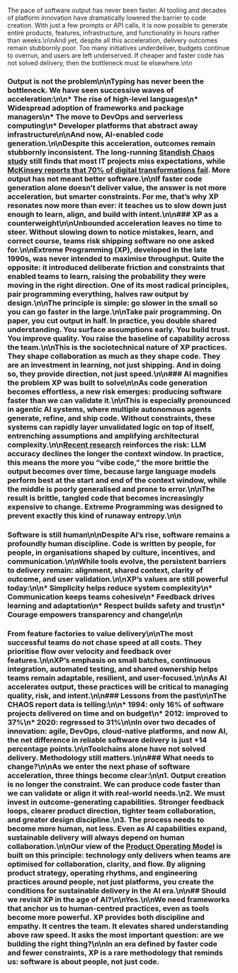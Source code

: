 The pace of software output has never been faster. AI tooling and decades of platform innovation have dramatically lowered the barrier to code creation. With just a few prompts or API calls, it is now possible to generate entire products, features, infrastructure, and functionality in hours rather than weeks.\n\nAnd yet, despite all this acceleration, delivery outcomes remain stubbornly poor. Too many initiatives underdeliver, budgets continue to overrun, and users are left underserved. If cheaper and faster code has not solved delivery, then the bottleneck must lie elsewhere.\n\n
### **Output is not the problem**\n\nTyping has never been the bottleneck. We have seen successive waves of acceleration:\n\n* The rise of high-level languages\n* Widespread adoption of frameworks and package managers\n* The move to DevOps and serverless computing\n* Developer platforms that abstract away infrastructure\n\nAnd now, AI-enabled code generation.\n\nDespite this acceleration, outcomes remain stubbornly inconsistent. The long-running [Standish Chaos study](https://thestory.is/en/journal/chaos-report/) still finds that most IT projects miss expectations, while [McKinsey reports that 70% of digital transformations fail](https://www.mckinsey.com/capabilities/people-and-organizational-performance/our-insights/successful-transformations#/). More output has not meant better software.\n\nIf faster code generation alone doesn’t deliver value, the answer is not more acceleration, but smarter constraints. For me, that’s why XP resonates now more than ever: it teaches us to slow down just enough to learn, align, and build with intent.\n\n### **XP as a counterweight**\n\nUnbounded acceleration leaves no time to steer. Without slowing down to notice mistakes, learn, and correct course, teams risk shipping software no one asked for.\n\nExtreme Programming (XP), developed in the late 1990s, was never intended to maximise throughput. Quite the opposite: it introduced deliberate friction and constraints that enabled teams to learn, raising the probability they were moving in the right direction. One of its most radical principles, pair programming everything, halves raw output by design.\n\nThe principle is simple: go slower in the small so you can go faster in the large.\n\nTake pair programming. On paper, you cut output in half. In practice, you double shared understanding. You surface assumptions early. You build trust. You improve quality. You raise the baseline of capability across the team.\n\nThis is the sociotechnical nature of XP practices. They shape collaboration as much as they shape code. They are an investment in learning, not just shipping. And in doing so, they provide direction, not just speed.\n\n### **AI magnifies the problem XP was built to solve**\n\nAs code generation becomes effortless, a new risk emerges: producing software faster than we can validate it.\n\nThis is especially pronounced in agentic AI systems, where multiple autonomous agents generate, refine, and ship code. Without constraints, these systems can rapidly layer unvalidated logic on top of itself, entrenching assumptions and amplifying architectural complexity.\n\n[Recent research](https://alexandrabarr.beehiiv.com/p/context-windows) reinforces the risk: LLM accuracy declines the longer the context window. In practice, this means the more you “vibe code,” the more brittle the output becomes over time, because large language models perform best at the start and end of the context window, while the middle is poorly generalised and prone to error.\n\nThe result is brittle, tangled code that becomes increasingly expensive to change. Extreme Programming was designed to prevent exactly this kind of runaway entropy.\n\n
### **Software is still human**\n\nDespite AI’s rise, software remains a profoundly human discipline. Code is written by people, for people, in organisations shaped by culture, incentives, and communication.\n\nWhile tools evolve, the persistent barriers to delivery remain: alignment, shared context, clarity of outcome, and user validation.\n\nXP’s values are still powerful today:\n\n* **Simplicity** helps reduce system complexity\n* **Communication** keeps teams cohesive\n* **Feedback** drives learning and adaptation\n* **Respect** builds safety and trust\n* **Courage** empowers transparency and change\n\n
### **From feature factories to value delivery**\n\nThe most successful teams do not chase speed at all costs. They prioritise flow over velocity and feedback over features.\n\nXP’s emphasis on small batches, continuous integration, automated testing, and shared ownership helps teams remain adaptable, resilient, and user-focused.\n\nAs AI accelerates output, these practices will be critical to managing quality, risk, and intent.\n\n### **Lessons from the past**\n\nThe CHAOS report data is telling:\n\n* 1994: only 16% of software projects delivered on time and on budget\n* 2012: improved to 37%\n* 2020: regressed to 31%\n\nIn over two decades of innovation: agile, DevOps, cloud-native platforms, and now AI, the net difference in reliable software delivery is just +14 percentage points.\n\nToolchains alone have not solved delivery. Methodology still matters.\n\n### **What needs to change?**\n\nAs we enter the next phase of software acceleration, three things become clear:\n\n1. **Output creation is no longer the constraint.** We can produce code faster than we can validate or align it with real-world needs.\n2. **We must invest in outcome-generating capabilities.** Stronger feedback loops, clearer product direction, tighter team collaboration, and greater design discipline.\n3. **The process needs to become more human, not less.** Even as AI capabilities expand, sustainable delivery will always depend on human collaboration.\n\nOur view of the [Product Operating Model](https://www.hyperact.co.uk/blog/hyperacts-product-operating-model) is built on this principle: technology only delivers when teams are optimised for collaboration, clarity, and flow. By aligning product strategy, operating rhythms, and engineering practices around people, not just platforms, you create the conditions for sustainable delivery in the AI era.\n\n## **Should we revisit XP in the age of AI?**\n\n**Yes.**\n\nWe need frameworks that anchor us to human-centred practices, even as tools become more powerful. XP provides both discipline and empathy. It centres the team. It elevates shared understanding above raw speed. It asks the most important question: are we building the right thing?\n\nIn an era defined by faster code and fewer constraints, XP is a rare methodology that reminds us: software is about people, not just code.